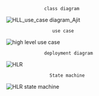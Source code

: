 
                  class diagram
![HLL_use_case diagram_Ajit](https://user-images.githubusercontent.com/78848632/107730962-b9e06400-6d1a-11eb-9ae7-407977cfea7b.jpg)
                  
                     use case
![high level use case](https://user-images.githubusercontent.com/78853339/107731287-9833ac80-6d1b-11eb-9d79-8d056e392dc4.jpg)
                  
                  deployment diagram
                  
![HLR](https://user-images.githubusercontent.com/78853299/107731485-2019b680-6d1c-11eb-90d9-d391c27f5d6c.jpg)
                    
                    State machine 
                    
![HLR state machine](https://user-images.githubusercontent.com/78871103/107732954-b6031080-6d1f-11eb-9793-db4fe9b6bf17.jpg)
                
